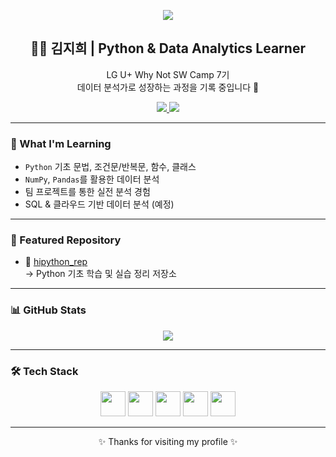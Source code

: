 <!-- 배너 이미지 -->
<p align="center">
  <img src="https://capsule-render.vercel.app/api?type=blur&height=300&color=0:FFB6C1,100:D8B4F8&text=Hi%20I'm%20JiHui&fontColor=B8C0FF" />
</p>


<!-- 소개 -->
<h2 align="center">👩‍💻 김지희 | Python & Data Analytics Learner</h2>
<p align="center">
  LG U+ Why Not SW Camp 7기<br/>
  데이터 분석가로 성장하는 과정을 기록 중입니다 🌱
</p>

<!-- 뱃지 -->
<p align="center">
  <!-- 블로그 -->
  <a href="https://jihuikim45.github.io">
    <img src="https://img.shields.io/badge/BLOG-FFB6C1?style=for-the-badge&logo=readthedocs&logoColor=b8cbfd">
  </a>
  
  <!-- 이메일 -->
  <a href="mailto:kimjihui45@email.com">
    <img src="https://img.shields.io/badge/CONTACT%20ME-b8cbfd?style=for-the-badge&logo=gmail&logoColor=ffb6c1">
  </a>
</p>



---

### 🧠 What I'm Learning
- `Python` 기초 문법, 조건문/반복문, 함수, 클래스
- `NumPy`, `Pandas`를 활용한 데이터 분석
- 팀 프로젝트를 통한 실전 분석 경험
- SQL & 클라우드 기반 데이터 분석 (예정)

---

### 📁 Featured Repository

- 🔹 [hipython_rep](https://github.com/jihuikim45/hipython_rep)  
  → Python 기초 학습 및 실습 정리 저장소

---

### 📊 GitHub Stats

<p align="center">
  <img src="https://github-readme-stats.vercel.app/api?username=jihuikim45&show_icons=true&theme=buefy&hide_title=true" />
</p>


---

### 🛠 Tech Stack

<p align="center">
  <img src="https://cdn.jsdelivr.net/gh/devicons/devicon/icons/python/python-original.svg" width="40" />
  <img src="https://cdn.jsdelivr.net/gh/devicons/devicon/icons/numpy/numpy-original.svg" width="40" />
  <img src="https://cdn.jsdelivr.net/gh/devicons/devicon/icons/pandas/pandas-original.svg" width="40" />
  <img src="https://cdn.jsdelivr.net/gh/devicons/devicon/icons/jupyter/jupyter-original.svg" width="40" />
  <img src="https://cdn.jsdelivr.net/gh/devicons/devicon/icons/git/git-original.svg" width="40" />
</p>

---

<p align="center">
  ✨ Thanks for visiting my profile ✨
</p>
